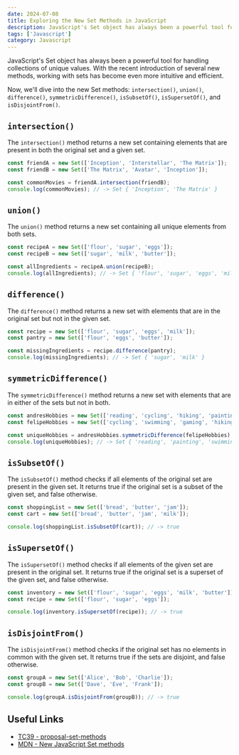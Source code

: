 ```yaml
---
date: 2024-07-08
title: Exploring the New Set Methods in JavaScript
description: JavaScript's Set object has always been a powerful tool for handling collections of unique values. With the recent introduction of several new methods, working with sets has become even more intuitive and efficient. Now, we'll dive into the new Set methods `intersection()`, `union()`, `difference()`, `symmetricDifference()`, `isSubsetOf()`, `isSupersetOf()`, and `isDisjointFrom()`.
tags: ['Javascript']
category: Javascript
---
```


JavaScript's Set object has always been a powerful tool for handling collections of unique values. With the recent introduction of several new methods, working with sets has become even more intuitive and efficient.

Now, we'll dive into the new Set methods: `intersection()`, `union()`, `difference()`, `symmetricDifference()`, `isSubsetOf()`, `isSupersetOf()`, and `isDisjointFrom()`.

## `intersection()`

The `intersection()` method returns a new set containing elements that are present in both the original set and a given set.

```js "intersection" title="intersection.js"
const friendA = new Set(['Inception', 'Interstellar', 'The Matrix']);
const friendB = new Set(['The Matrix', 'Avatar', 'Inception']);

const commonMovies = friendA.intersection(friendB);
console.log(commonMovies); // -> Set { 'Inception', 'The Matrix' }
```

## `union()`

The `union()` method returns a new set containing all unique elements from both sets.

```js "union" title="union.js"
const recipeA = new Set(['flour', 'sugar', 'eggs']);
const recipeB = new Set(['sugar', 'milk', 'butter']);

const allIngredients = recipeA.union(recipeB);
console.log(allIngredients); // -> Set { 'flour', 'sugar', 'eggs', 'milk', 'butter' }
```

## `difference()`

The `difference()` method returns a new set with elements that are in the original set but not in the given set.

```js "difference" title="difference.js"
const recipe = new Set(['flour', 'sugar', 'eggs', 'milk']);
const pantry = new Set(['flour', 'eggs', 'butter']);

const missingIngredients = recipe.difference(pantry);
console.log(missingIngredients); // -> Set { 'sugar', 'milk' }
```

## `symmetricDifference()`

The `symmetricDifference()` method returns a new set with elements that are in either of the sets but not in both.

```js "symmetricDifference" title="symmetric-difference.js"
const andresHobbies = new Set(['reading', 'cycling', 'hiking', 'painting']);
const felipeHobbies = new Set(['cycling', 'swimming', 'gaming', 'hiking']);

const uniqueHobbies = andresHobbies.symmetricDifference(felipeHobbies);
console.log(uniqueHobbies); // -> Set { 'reading', 'painting', 'swimming', 'gaming' }
```

## `isSubsetOf()`

The `isSubsetOf()` method checks if all elements of the original set are present in the given set. It returns true if the original set is a subset of the given set, and false otherwise.

```js "isSubsetOf" title="is-subset-of.js"
const shoppingList = new Set(['bread', 'butter', 'jam']);
const cart = new Set(['bread', 'butter', 'jam', 'milk']);

console.log(shoppingList.isSubsetOf(cart)); // -> true
```

## `isSupersetOf()`

The `isSupersetOf()` method checks if all elements of the given set are present in the original set. It returns true if the original set is a superset of the given set, and false otherwise.

```js "isSupersetOf" title="is-superset-of.js"
const inventory = new Set(['flour', 'sugar', 'eggs', 'milk', 'butter']);
const recipe = new Set(['flour', 'sugar', 'eggs']);

console.log(inventory.isSupersetOf(recipe)); // -> true
```

## `isDisjointFrom()`

The `isDisjointFrom()` method checks if the original set has no elements in common with the given set. It returns true if the sets are disjoint, and false otherwise.

```js "isDisjointFrom" title="is-disjoint-from.js"
const groupA = new Set(['Alice', 'Bob', 'Charlie']);
const groupB = new Set(['Dave', 'Eve', 'Frank']);

console.log(groupA.isDisjointFrom(groupB)); // -> true
```

## Useful Links

- [TC39 - proposal-set-methods](https://github.com/tc39/proposal-set-methods/tree/main)
- [MDN - New JavaScript Set methods](https://developer.mozilla.org/en-US/blog/javascript-set-methods/)
